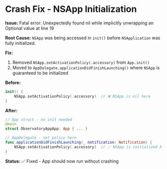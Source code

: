 # Crash Fix - NSApp Initialization

**Issue:** Fatal error: Unexpectedly found nil while implicitly unwrapping an Optional value at line 19

**Root Cause:** `NSApp` was being accessed in `init()` before `NSApplication` was fully initialized.

**Fix:**
1. Removed `NSApp.setActivationPolicy(.accessory)` from `App.init()`
2. Moved to `AppDelegate.applicationDidFinishLaunching()` where `NSApp` is guaranteed to be initialized

**Before:**
```swift
init() {
    NSApp.setActivationPolicy(.accessory)  // ❌ NSApp is nil here
}
```

**After:**
```swift
// App struct - no init needed
@main
struct ObservatoryAppApp: App { ... }

// AppDelegate - set policy here
func applicationDidFinishLaunching(_ notification: Notification) {
    NSApp.setActivationPolicy(.accessory)  // ✅ NSApp is initialized here
}
```

**Status:** ✅ Fixed - App should now run without crashing

